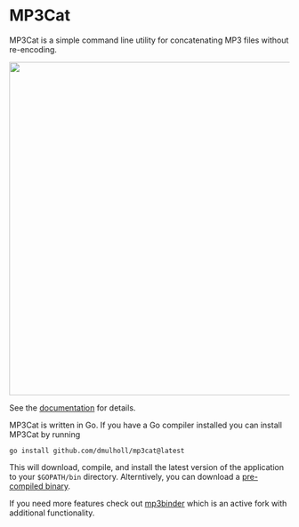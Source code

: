 # MP3Cat

[1]: http://www.dmulholl.com/dev/mp3cat.html
[2]: https://github.com/dmulholl/mp3cat/releases
[3]: https://github.com/crra/mp3binder

MP3Cat is a simple command line utility for concatenating MP3 files without re-encoding.

<p align="center">
    <img src="mp3cat.png" width="600px">
</p>

See the [documentation][1] for details.

MP3Cat is written in Go. If you have a Go compiler installed you can install MP3Cat by running

    go install github.com/dmulholl/mp3cat@latest

This will download, compile, and install the latest version of the application to your `$GOPATH/bin` directory.
Alterntively, you can download a [pre-compiled binary][2].

If you need more features check out [mp3binder][3] which is an active fork with additional functionality.
